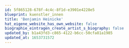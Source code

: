 ```yaml
---
id: 5f865128-678f-4c4c-8f1d-e3901e4228e5
blueprint: kuenstler_innen
title: 'Benjamin Heinicke'
hat_eigene_website_has_own_website: false
biographie_eintragen_create_artist_s_biography: false
updated_by: b1a43fd3-c865-4122-b6cc-50cfa81a1985
updated_at: 1653731572
---
```

